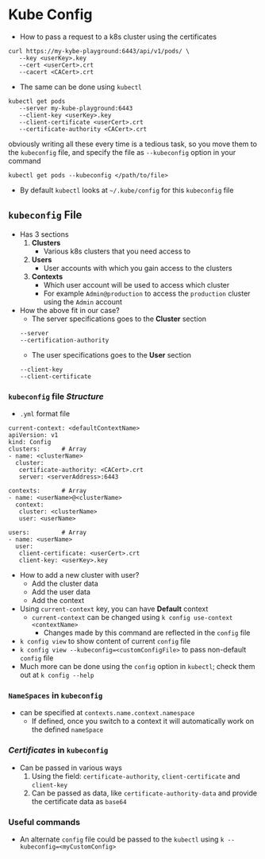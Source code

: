 Kube Config
===========

- How to pass a request to a k8s cluster using the certificates
```
curl https://my-kybe-playground:6443/api/v1/pods/ \
   --key <userKey>.key
   --cert <userCert>.crt
   --cacert <CACert>.crt
```
- The same can be done using `kubectl`
```
kubectl get pods
   --server my-kube-playground:6443
   --client-key <userKey>.key
   --client-certificate <userCert>.crt
   --certificate-authority <CACert>.crt
```
obviously writing all these every time is a tedious task, so you move them to the `kubeconfig` file, and specify the file as `--kubeconfig` option in your command
```
kubectl get pods --kubeconfig </path/to/file>
```
- By default `kubectl` looks at `~/.kube/config` for this `kubeconfig` file

## `kubeconfig` File
- Has 3 sections
   1. **Clusters**
      - Various k8s clusters that you need access to
   2. **Users**
      - User accounts with which you gain access to the clusters
   3. **Contexts**
      - Which user account will be used to access which cluster
      - For example `Admin@production` to access the `production` cluster using the `Admin` account
- How the above fit in our case?
   - The server specifications goes to the **Cluster** section
   ```
   --server
   --certification-authority
   ```
   - The user specifications goes to the **User** section
   ```
   --client-key
   --client-certificate
   ```
### `kubeconfig` file *Structure*
- `.yml` format file
```
current-context: <defaultContextName>
apiVersion: v1
kind: Config
clusters:      # Array
- name: <clusterName>
  cluster:
   certificate-authority: <CACert>.crt
   server: <serverAddress>:6443

contexts:      # Array
- name: <userName>@<clusterName>
  context:
   cluster: <clusterName>
   user: <userName>

users:         # Array
- name: <userName>
  user:
   client-certificate: <userCert>.crt
   client-key: <userKey>.key
```
- How to add a new cluster with user?
   - Add the cluster data
   - Add the user data
   - Add the context
- Using `current-context` key, you can have **Default** context
   - `current-context` can be changed using `k config use-context <contextName>`
      - Changes made by this command are reflected in the `config` file
- `k config view` to show content of current `config` file
- `k config view --kubeconfig=<customConfigFile>` to pass non-default `config` file
- Much more can be done using the `config` option in `kubectl`; check them out at `k config --help`
### `NameSpaces` in `kubeconfig`
- can be specified at `contexts.name.context.namespace`
   - If defined, once you switch to a context it will automatically work on the defined `nameSpace`
### *Certificates* in `kubeconfig`
- Can be passed in various ways
   1. Using the field: `certificate-authority`, `client-certificate` and `client-key`
   2. Can be passed as data, like `certificate-authority-data` and provide the certificate data as `base64`


### Useful commands
- An alternate `config` file could be passed to the `kubectl` using `k --kubeconfig=<myCustomConfig>`
